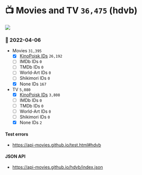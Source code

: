 # :tv: Movies and TV `36,475` (hdvb)

<a href="https://API-Movies.github.io"><img src="https://API-Movies.github.io/banner.png?cache"></a>

### :date: 2022-04-06
- Movies `31,395`
  - [x] <a href="https://API-Movies.github.io/hdvb/movie_kinopoisk_ids.json">KinoPoisk IDs</a> `26,192`
  - [ ] IMDb IDs `0`
  - [ ] TMDb IDs `0`
  - [ ] World-Art IDs `0`
  - [ ] Shikimori IDs `0`
  - [x] None IDs `167`
- TV `5,080`
  - [x] <a href="https://API-Movies.github.io/hdvb/tv_kinopoisk_ids.json">KinoPoisk IDs</a> `3,808`
  - [ ] IMDb IDs `0`
  - [ ] TMDb IDs `0`
  - [ ] World-Art IDs `0`
  - [ ] Shikimori IDs `0`
  - [x] None IDs `2`
#### Test errors
- <a href='https://api-movies.github.io/test.html#hdvb'>https://api-movies.github.io/test.html#hdvb</a>
#### JSON API
- <a href='https://api-movies.github.io/hdvb/index.json'>https://api-movies.github.io/hdvb/index.json</a>
